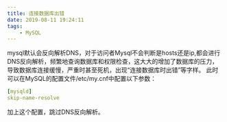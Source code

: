 ```yaml
---
title: 连接数据库出错
date: 2019-08-11 19:24:11
tags:
    - MySQL
---
```

mysql默认会反向解析DNS，对于访问者Mysql不会判断是hosts还是ip,都会进行DNS反向解析，频繁地查询数据库和权限检查，这大大的增加了数据库的压力，导致数据库连接缓慢，严重时甚至死机，出现“连接数据库时出错”等字样。
此时可以在MySQL的配置文件/etc/my.cnf中配置以下参数：
```yaml
[mysqld]
skip-name-resolve

```
加上这个配置，跳过DNS反向解析。